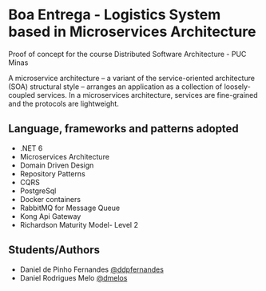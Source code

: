 # Boa Entrega - Logistics System based in Microservices Architecture
Proof of concept for the course Distributed Software Architecture - PUC Minas

A microservice architecture – a variant of the service-oriented architecture (SOA) structural style – arranges an application as a collection of loosely-coupled services. In a microservices architecture, services are fine-grained and the protocols are lightweight.

## Language, frameworks and patterns adopted
- .NET 6
- Microservices Architecture
- Domain Driven Design
- Repository Patterns
- CQRS
- PostgreSql
- Docker containers
- RabbitMQ for Message Queue
- Kong Api Gateway
- Richardson Maturity Model- Level 2

## Students/Authors
- Daniel de Pinho Fernandes [@ddpfernandes](https://www.linkedin.com/in/ddpfernandes)
- Daniel Rodrigues Melo [@dmelos](https://www.linkedin.com/in/dmelos)

